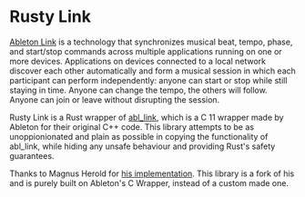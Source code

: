 # Rusty Link

[Ableton Link](http://ableton.github.io/link) is a technology that synchronizes musical beat, tempo,
phase, and start/stop commands across multiple applications running
on one or more devices. Applications on devices connected to a local
network discover each other automatically and form a musical session
in which each participant can perform independently: anyone can start
or stop while still staying in time. Anyone can change the tempo, the
others will follow. Anyone can join or leave without disrupting the session.

Rusty Link is a Rust wrapper of [abl_link](https://github.com/Ableton/link/tree/master/extensions/abl_link), which is a C 11 wrapper made by Ableton for their original C++ code.
This library attempts to be as unoppionionated and plain as possible in
copying the functionality of abl_link, while hiding any unsafe behaviour and
providing Rust's safety guarantees.

Thanks to Magnus Herold for [his implementation](https://github.com/magdaddy/ableton-link-rs).
This library is a fork of his and is purely built on Ableton's C Wrapper, instead
of a custom made one.
